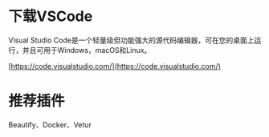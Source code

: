 # 下载VSCode

Visual Studio Code是一个轻量级但功能强大的源代码编辑器，可在您的桌面上运行，并且可用于Windows，macOS和Linux。

[https://code.visualstudio.com/](https://code.visualstudio.com/)


# 推荐插件

Beautify、Docker、Vetur